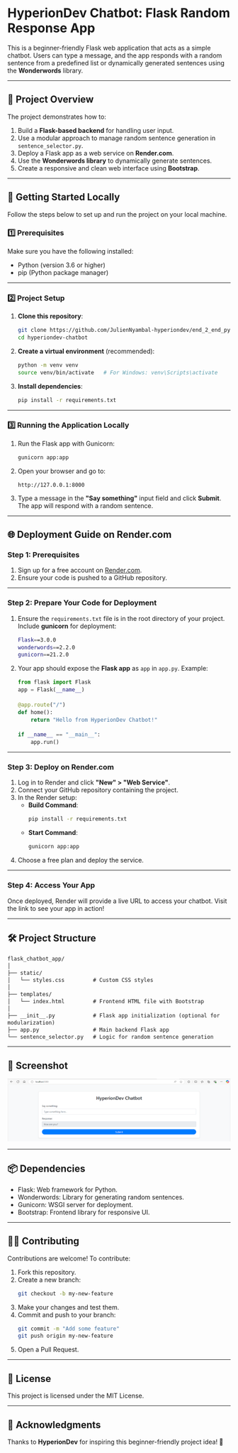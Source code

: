 # HyperionDev Chatbot: Flask Random Response App

This is a beginner-friendly Flask web application that acts as a simple chatbot. Users can type a message, and the app responds with a random sentence from a predefined list or dynamically generated sentences using the **Wonderwords** library.

---

## 📜 **Project Overview**

The project demonstrates how to:
1. Build a **Flask-based backend** for handling user input.
2. Use a modular approach to manage random sentence generation in `sentence_selector.py`.
3. Deploy a Flask app as a web service on **Render.com**.
4. Use the **Wonderwords library** to dynamically generate sentences.
5. Create a responsive and clean web interface using **Bootstrap**.

---

## 🚀 **Getting Started Locally**

Follow the steps below to set up and run the project on your local machine.

### 1️⃣ **Prerequisites**

Make sure you have the following installed:
- Python (version 3.6 or higher)
- pip (Python package manager)

---

### 2️⃣ **Project Setup**

1. **Clone this repository**:
   ```bash
   git clone https://github.com/JulienNyambal-hyperiondev/end_2_end_python.git
   cd hyperiondev-chatbot
   ```

2. **Create a virtual environment** (recommended):
   ```bash
   python -m venv venv
   source venv/bin/activate   # For Windows: venv\Scripts\activate
   ```

3. **Install dependencies**:
   ```bash
   pip install -r requirements.txt
   ```

---

### 3️⃣ **Running the Application Locally**

1. Run the Flask app with Gunicorn:
   ```bash
   gunicorn app:app
   ```

2. Open your browser and go to:
   ```
   http://127.0.0.1:8000
   ```

3. Type a message in the **"Say something"** input field and click **Submit**. The app will respond with a random sentence.

---

## 🌐 **Deployment Guide on Render.com**

### Step 1: Prerequisites
1. Sign up for a free account on [Render.com](https://render.com).
2. Ensure your code is pushed to a GitHub repository.

---

### Step 2: Prepare Your Code for Deployment
1. Ensure the `requirements.txt` file is in the root directory of your project. Include **gunicorn** for deployment:
   ```bash
   Flask==3.0.0
   wonderwords==2.2.0
   gunicorn==21.2.0
   ```

2. Your app should expose the **Flask app** as `app` in `app.py`. Example:
   ```python
   from flask import Flask
   app = Flask(__name__)

   @app.route("/")
   def home():
       return "Hello from HyperionDev Chatbot!"

   if __name__ == "__main__":
       app.run()
   ```

---

### Step 3: Deploy on Render.com
1. Log in to Render and click **"New" > "Web Service"**.
2. Connect your GitHub repository containing the project.
3. In the Render setup:
   - **Build Command**:  
     ```bash
     pip install -r requirements.txt
     ```
   - **Start Command**:  
     ```bash
     gunicorn app:app
     ```
4. Choose a free plan and deploy the service.

---

### Step 4: Access Your App
Once deployed, Render will provide a live URL to access your chatbot. Visit the link to see your app in action!

---

## 🛠️ **Project Structure**

```
flask_chatbot_app/
│
├── static/
│   └── styles.css         # Custom CSS styles
│
├── templates/
│   └── index.html         # Frontend HTML file with Bootstrap
│
├── __init__.py            # Flask app initialization (optional for modularization)
├── app.py                 # Main backend Flask app
└── sentence_selector.py   # Logic for random sentence generation
```

---

## 🎨 **Screenshot**

![Chatbot Screenshot](screenshot.png)

---

## 📦 **Dependencies**

- Flask: Web framework for Python.
- Wonderwords: Library for generating random sentences.
- Gunicorn: WSGI server for deployment.
- Bootstrap: Frontend library for responsive UI.

---

## 🧑‍💻 **Contributing**

Contributions are welcome! To contribute:
1. Fork this repository.
2. Create a new branch:  
   ```bash
   git checkout -b my-new-feature
   ```
3. Make your changes and test them.
4. Commit and push to your branch:  
   ```bash
   git commit -m "Add some feature"
   git push origin my-new-feature
   ```
5. Open a Pull Request.

---

## 📄 **License**

This project is licensed under the MIT License.

---

## 🌟 **Acknowledgments**

Thanks to **HyperionDev** for inspiring this beginner-friendly project idea! 🎉
